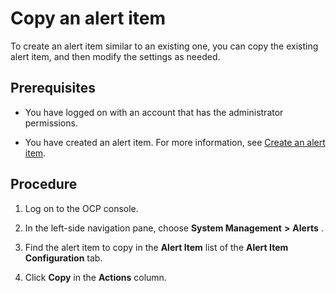Copy an alert item
=======================================

To create an alert item similar to an existing one, you can copy the existing alert item, and then modify the settings as needed.

Prerequisites
----------------------------------

* You have logged on with an account that has the administrator permissions.



* You have created an alert item. For more information, see [Create an alert item](../9.use-alert-management/2.create-an-alarm-item.md).






Procedure
------------------------------

1. Log on to the OCP console.



2. In the left-side navigation pane, choose **System Management** **\>** **Alerts** .



3. Find the alert item to copy in the **Alert Item** list of the **Alert Item Configuration** tab.



4. Click **Copy** in the **Actions** column.

